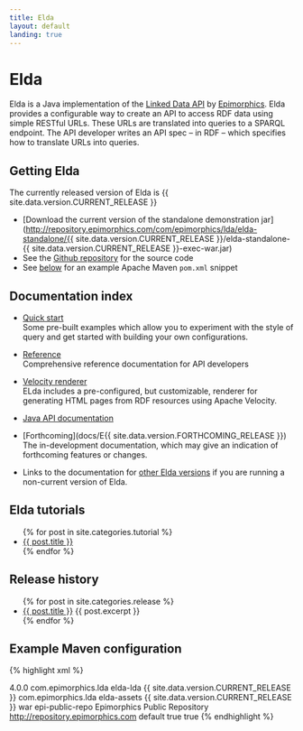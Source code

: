 ```yaml
---
title: Elda
layout: default
landing: true
---
```


# Elda

Elda is a Java implementation of the [Linked Data
API](http://code.google.com/p/linked-data-api/) by 
[Epimorphics](http://epimorphics.com). Elda provides a
configurable way to create an API to access RDF data using simple RESTful 
URLs. These URLs are
translated into queries to a SPARQL endpoint. The API developer
writes an API spec &ndash; in RDF &ndash; which specifies how to
translate URLs into queries.

## Getting Elda

The currently released version of Elda is {{ site.data.version.CURRENT_RELEASE }}

* [Download the current version of the standalone demonstration jar]
  (http://repository.epimorphics.com/com/epimorphics/lda/elda-standalone/{{ site.data.version.CURRENT_RELEASE }}/elda-standalone-{{ site.data.version.CURRENT_RELEASE }}-exec-war.jar)
* See the [Github repository](https://github.com/epimorphics/elda) for the source code
* See [below](#maven-example) for an example Apache Maven `pom.xml` snippet

## Documentation index

* [Quick start](current/index.html)<br />
  Some
  pre-built examples which allow you to experiment with 
  the style of query and get started with building your 
  own configurations.

* [Reference](current/reference.html)<br />
  Comprehensive reference documentation for API developers

* [Velocity renderer](current/velocity.html)<br />
  ELda includes a pre-configured, but customizable, renderer
  for generating HTML pages from RDF resources using Apache Velocity.

* [Java API documentation](apidocs/)

* [Forthcoming](docs/E{{ site.data.version.FORTHCOMING_RELEASE }})<br />
  The in-development documentation, which may give an indication
  of forthcoming features or changes.

* Links to the documentation for [other Elda versions](http://epimorphics.github.io/elda/docs/versions.html)
  if you are running a non-current version of Elda.

## Elda tutorials

<ul>
  {% for post in site.categories.tutorial %}
    <li>
      <a href="{{ post.url | prepend: site.baseurl }}">{{ post.title }}</a>
    </li>
  {% endfor %}
</ul>


## Release history

<ul>
  {% for post in site.categories.release %}
    <li>
      <a href="{{ post.url | prepend: site.baseurl }}">{{ post.title }}</a>
      {{ post.excerpt }}
    </li>
  {% endfor %}
</ul>

## Example Maven configuration

<div id="maven-example"></div>

{% highlight xml %}
  <?xml version="1.0" encoding="UTF-8"?>
  <project xmlns="http://maven.apache.org/POM/4.0.0" xmlns:xsi="http://www.w3.org/2001/XMLSchema-instance"
    xsi:schemaLocation="http://maven.apache.org/POM/4.0.0 http://maven.apache.org/maven-v4_0_0.xsd">
    <modelVersion>4.0.0</modelVersion>
    <build>
    </build>
    <dependencies>
      <dependency>
        <groupId>com.epimorphics.lda</groupId>
        <artifactId>elda-lda</artifactId>
        <version>{{ site.data.version.CURRENT_RELEASE }}</version>
      </dependency>
      <dependency>
        <groupId>com.epimorphics.lda</groupId>
        <artifactId>elda-assets</artifactId>
        <version>{{ site.data.version.CURRENT_RELEASE }}</version>
        <type>war</type>
      </dependency>
    </dependencies>
    <repositories>
      <repository>
        <id>epi-public-repo</id>
        <name>Epimorphics Public Repository</name>
        <url>http://repository.epimorphics.com</url>
        <layout>default</layout>
        <releases>
          <enabled>true</enabled>
        </releases>
        <snapshots>
          <enabled>true</enabled>
        </snapshots>
      </repository>
    </repositories>
  </project>
{% endhighlight %}
